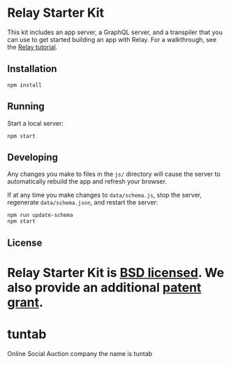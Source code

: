 
# Relay Starter Kit

This kit includes an app server, a GraphQL server, and a transpiler that you can use to get started building an app with Relay. For a walkthrough, see the [Relay tutorial](https://facebook.github.io/relay/docs/tutorial.html).

## Installation

```
npm install
```

## Running

Start a local server:

```
npm start
```

## Developing

Any changes you make to files in the `js/` directory will cause the server to
automatically rebuild the app and refresh your browser.

If at any time you make changes to `data/schema.js`, stop the server,
regenerate `data/schema.json`, and restart the server:

```
npm run update-schema
npm start
```

## License

Relay Starter Kit is [BSD licensed](./LICENSE). We also provide an additional [patent grant](./PATENTS).
=======
# tuntab
Online Social Auction company
the name is tuntab
